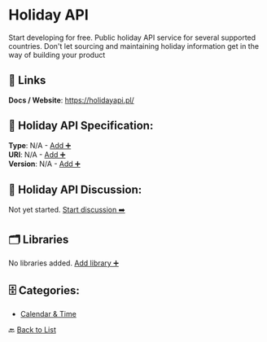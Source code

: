 # Holiday API

Start developing for free. Public holiday API service for several supported countries. Don't let sourcing and maintaining holiday information get in the way of building your product

##  🔗 Links
**Docs / Website**: https://holidayapi.pl/

## 🧬 Holiday API Specification:
**Type**: N/A - [Add ➕](https://github.com/apis-list/apis-list/edit/main/apis/holiday-api/holiday-api.yaml)  
**URI**: N/A - [Add ➕](https://github.com/apis-list/apis-list/edit/main/apis/holiday-api/holiday-api.yaml)  
**Version**: N/A - [Add ➕](https://github.com/apis-list/apis-list/edit/main/apis/holiday-api/holiday-api.yaml)

## 💬 Holiday API Discussion:
Not yet started. [Start discussion ➡️](https://github.com/apis-list/apis-list/discussions/new)

## 🗂️ Libraries

No libraries added. [Add library ➕](https://github.com/apis-list/apis-list/edit/main/apis/holiday-api/holiday-api.yaml)    


## 🗄️ Categories:
- [Calendar & Time](https://github.com/apis-list/apis-list#calendar--time-)

🔙  [Back to List](https://github.com/apis-list/apis-list)
